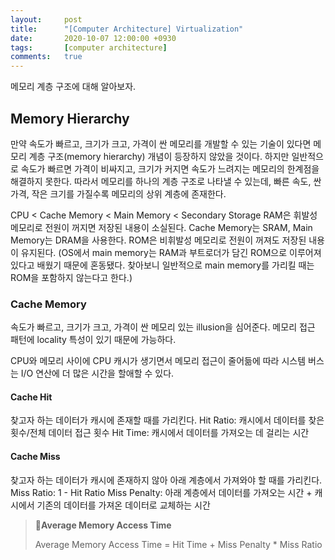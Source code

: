 ```yaml
---
layout:		post
title:		"[Computer Architecture] Virtualization"
date:		2020-10-07 12:00:00 +0930
tags:		[computer architecture]
comments: 	true
---
```


메모리 계층 구조에 대해 알아보자.

## Memory Hierarchy
만약 속도가 빠르고, 크기가 크고, 가격이 싼 메모리를 개발할 수 있는 기술이 있다면 메모리 계층 구조(memory hierarchy) 개념이 등장하지 않았을 것이다. 하지만 일반적으로 속도가 빠르면 가격이 비싸지고, 크기가 커지면 속도가 느려지는 메모리의 한계점을 해결하지 못한다. 따라서 메모리를 하나의 계층 구조로 나타낼 수 있는데, 빠른 속도, 싼 가격, 작은 크기를 가질수록 메모리의 상위 계층에 존재한다.

CPU < Cache Memory < Main Memory < Secondary Storage
RAM은 휘발성 메모리로 전원이 꺼지면 저장된 내용이 소실된다. Cache Memory는 SRAM, Main Memory는 DRAM을 사용한다.
ROM은 비휘발성 메모리로 전원이 꺼져도 저장된 내용이 유지된다.
(OS에서 main memory는 RAM과 부트로더가 담긴 ROM으로 이루어져 있다고 배웠기 때문에 혼동됐다. 찾아보니 일반적으로 main memory를 가리킬 때는 ROM을 포함하지 않는다고 한다.)

### Cache Memory
속도가 빠르고, 크기가 크고, 가격이 싼 메모리 있는 illusion을 심어준다. 메모리 접근 패턴에 locality 특성이 있기 때문에 가능하다.

CPU와 메모리 사이에 CPU 캐시가 생기면서 메모리 접근이 줄어듦에 따라 시스템 버스는 I/O 연산에 더 많은 시간을 할애할 수 있다.

#### Cache Hit
찾고자 하는 데이터가 캐시에 존재할 때를 가리킨다.
Hit Ratio: 캐시에서 데이터를 찾은 횟수/전체 데이터 접근 횟수
Hit Time: 캐시에서 데이터를 가져오는 데 걸리는 시간

#### Cache Miss
찾고자 하는 데이터가 캐시에 존재하지 않아 아래 계층에서 가져와야 할 때를 가리킨다.
Miss Ratio: 1 - Hit Ratio
Miss Penalty: 아래 계층에서 데이터를 가져오는 시간 + 캐시에서 기존의 데이터를 가져온 데이터로 교체하는 시간

>🔎**Average Memory Access Time**
>
>Average Memory Access Time = Hit Time + Miss Penalty * Miss Ratio